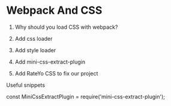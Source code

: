 # Webpack And CSS

1. Why should you load CSS with webpack?

2. Add css loader

3. Add style loader

4. Add mini-css-extract-plugin

5. Add RateYo CSS to fix our project


















Useful snippets

const MiniCssExtractPlugin = require('mini-css-extract-plugin');

